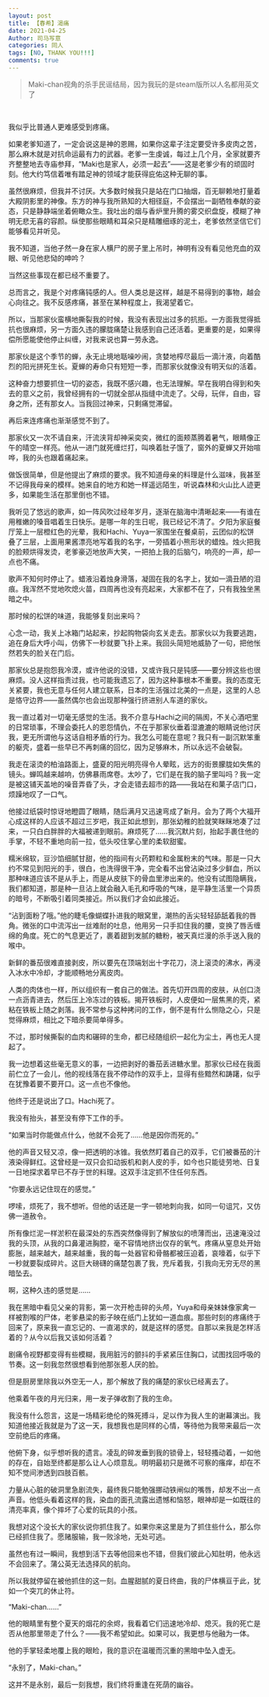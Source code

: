 ```yaml
---
layout: post
title: 【春希】渴痛
date: 2021-04-25
Author: 司马写意
categories: 同人
tags: [NO, THANK YOU!!!]
comments: true
---
```


> Maki-chan视角的杀手民谣结局，因为我玩的是steam版所以人名都用英文了

<br />

我似乎比普通人更难感受到疼痛。

如果老爹知道了，一定会说这是神的恩赐，如果你这辈子注定要受许多皮肉之苦，那么麻木就是对抗命运最有力的武器。老爹一生虔诚，每过上几个月，全家就要齐齐整整地去寺庙参拜，“Maki也是家人，必须一起去”——这是老爹少有的顽固时刻。他大约笃信着唯有踏足神的领域才能获得庇佑这种无聊的事。

虽然很麻烦，但我并不讨厌。大多数时候我只是站在门口抽烟，百无聊赖地打量着大殿阴影里的神像。东方的神与我所熟知的大相径庭，不会摆出一副牺牲奉献的姿态，只是静静端坐着俯瞰众生。我吐出的烟与香炉里升腾的雾交织盘旋，模糊了神明无悲无喜的容颜。纵使那些眼睛和耳朵只是精雕细琢的泥土，老爹依然坚信它们能够看见并听见。

我不知道，当他孑然一身在家人横尸的房子里上吊时，神明有没有看见他充血的双眼、听见他悲恸的呻吟？

当然这些事现在都已经不重要了。

总而言之，我是个对疼痛钝感的人。但人类总是这样，越是不易得到的事物，越会心向往之。我不反感疼痛，甚至在某种程度上，我渴望着它。

所以，当那家伙蛮横地撕裂我的时候，我没有表现出过多的抗拒。一方面我觉得抵抗也很麻烦，另一方面久违的朦胧痛楚让我感到自己还活着。更重要的是，如果得偿所愿能使他停止纠缠，对我来说也算一劳永逸。

那家伙是这个季节的蝉，永无止境地聒噪吵闹，贪婪地榨尽最后一滴汁液，向着酷烈的阳光拼死生长。夏蝉的寿命只有短短一季，而那家伙就像没有明天似的活着。

这种奋力想要抓住一切的姿态，我既不感兴趣，也无法理解。早在我明白得到和失去的意义之前，我曾经拥有的一切就全部从指缝中流走了。父母，玩伴，自由，容身之所，还有那女人。当我回过神来，只剩痛觉滞留。

再后来连疼痛也渐渐感觉不到了。



那家伙又一次不请自来，汗流浃背却神采奕奕，微红的面颊蒸腾着暑气，眼睛像正午的晴空一样亮。他从一进门就死缠烂打，叫唤着肚子饿了，窗外的夏蝉又开始喧哗，我的头也跟着痛起来。

做饭很简单，但是他提出了麻烦的要求。我不知道母亲的料理是什么滋味，我甚至不记得我母亲的模样。她来自的地方和她一样遥远陌生，听说森林和火山比人迹更多，如果能生活在那里倒也不错。

我听见了悠远的歌声，如一阵风吹过经年岁月，逐渐在脑海中清晰起来——有谁在用稚嫩的嗓音唱着生日快乐。是哪一年的生日呢，我已经记不清了。夕阳为家庭餐厅笼上一层橙红色的光晕，我和Hachi、Yuya一家围坐在餐桌前，云团似的松饼叠了三层，上面用果酱漂亮地写着我的名字，一旁插着小熊形状的蜡烛。烛火把我的脸颊烘得发烫，老爹豪迈地放声大笑，一把拍上我的后脑勺，响亮的一声，却一点也不痛。

歌声不知何时停止了。蜡液沿着烛身滑落，凝固在我的名字上，犹如一滴丑陋的泪痕。我浑然不觉地吹熄火苗，四周再也没有亮起来，大家都不在了，只有我独坐黑暗之中。

那时候的松饼的味道，我能够复刻出来吗？

心念一动，我关上冰箱门站起来，抄起购物袋向玄关走去。那家伙以为我要逃跑，追在身后大呼小叫，仿佛下一秒就要飞扑上来。我回头简短地威胁了一句，把他怅然若失的脸关在门后。



那家伙总是抱怨我冷漠，或许他说的没错，又或许我只是钝感——要分辨这些也很麻烦。没人这样指责过我，也可能我遗忘了，因为这种事根本不重要。我的态度无关紧要，我也无意与任何人建立联系，日本的生活强过北美的一点是，这里的人总是恪守边界——虽然偶尔也会出现那种强行挤进别人车道的家伙。

我一直过着对一切毫无感觉的生活。我不介意与Hachi之间的隔阂，不关心酒吧里的日常琐事，不理会委托人的恩怨情仇，不在乎那家伙垂着湿漉漉的眼睛说他讨厌我，更无所谓他与这话自相矛盾的行为。我怎么可能在意呢？我只有一副沉默笨重的躯壳，盛着一些早已不再刺痛的回忆，因为足够麻木，所以永远不会破裂。

我走在滚烫的柏油路面上，盛夏的阳光明亮得令人晕眩，远方的街景朦胧如失焦的镜头。蝉鸣越来越响，仿佛暴雨席卷。太吵了，它们是在我的脑子里叫吗？我一定是被这铺天盖地的噪音弄昏了头，才会走错去超市的路——我站在和菓子店门口，烦躁地叹了一口气。



他接过纸袋时惊讶地瞪圆了眼睛，随后满月又迅速弯成了新月。会为了两个大福开心成这样的人应该不超过三岁吧，我正如此想到，那张幼稚的脸就笑眯眯地凑了过来，一只白白胖胖的大福被递到眼前。麻烦死了……我沉默片刻，抬起手裹住他的手掌，不轻不重地向前一拉，低头咬住掌心里的柔软甜蜜。

糯米绵软，豆沙馅细腻甘甜，他的指间有火药颗粒和金属粉末的气味。那是一只大约不常见到阳光的手，很白，也洗得很干净，完全看不出曾沾染过多少鲜血，所以那种味道应该不是从手上，而是从皮肤下的骨血里渗出来的。他没有试图隐瞒我，我们都知道，那是种一旦沾上就会融入毛孔和呼吸的气味，是平静生活里一个异质的暗号，不断吸引着同类接近。所以我们才会如此接近。

“沾到面粉了哦。”他的睫毛像蝴蝶扑进我的眼窝里，潮热的舌尖轻轻舔舐着我的唇角。微张的口中流泻出一丝难耐的吐息，他用另一只手扣住我的腰，变换了唇舌缠绵的角度。死亡的气息更近了，裹着甜到发腻的糖粉，被天真烂漫的杀手送入我的喉中。



新鲜的番茄很难直接剥皮，所以要先在顶端划出十字花刀，浇上滚烫的沸水，再浸入冰水中冷却，才能顺畅地分离皮肉。

人类的肉体也一样，所以组织有一套自己的做法。首先切开四周的皮肤，从创口浇一点沥青进去，然后压上冷冻过的铁板。揭开铁板时，人皮便如一层焦黑的壳，紧粘在铁板上随之剥落。我不常参与这种拷问的工作，倒不是有什么恻隐之心，只是觉得麻烦，相比之下暗杀要简单得多。

不过，那时候撕裂的血肉和碾碎的生命，都已经随组织一起化为尘土，再也无人提起了。

我一边想着这些毫无意义的事，一边把剥好的番茄丢进糖水里。那家伙已经在我面前伫立了一会儿，他的视线落在我不停动作的双手上，显得有些黯然和踌躇，似乎在犹豫着要不要开口。这一点也不像他。

他终于还是说出了口。Hachi死了。

我没有抬头，甚至没有停下工作的手。

“如果当时你能做点什么，他就不会死了……他是因你而死的。”

他的声音又轻又凉，像一把透明的冰锥。我依然盯着自己的双手，它们被番茄的汁液染得鲜红。这曾经是一双只会扣动扳机和剥人皮的手，如今也只能徒劳地、日复一日地探求着早已不存于世的料理。这双手注定抓不住任何东西。

“你要永远记住现在的感觉。”

啰嗦，烦死了，我不想听。但他的话还是一字一顿地刺向我，如同一句诅咒，又仿佛一道赦令。

所有像烂泥一样淤积在最深处的东西突然像得到了解放似的喷薄而出，迅速淹没过我的头顶，从我的口鼻灌进胸腔，毫不容情地挤出仅存的氧气。疼痛从窒息处开始膨胀，越来越大，越来越重，我的每一处器官和骨骼都被压迫着，哀嚎着，似乎下一秒就要裂成碎片。这巨大磅礴的痛楚包裹了我，充斥着我，引我向无穷无尽的黑暗坠去。

啊，这种久违的感觉是……

我在黑暗中看见父亲的背影，第一次开枪击碎的头颅，Yuya和母亲妹妹像家禽一样被割喉的尸体，老爹悬梁的影子映在纸门上犹如一道血痕。那些时刻的疼痛终于回来了，原来我一直忘记的、一直渴求的，就是这样的感觉。自那以来我是怎样活着的？从今以后我又该如何活着？

剧痛令视野都变得有些模糊，我用脏污的颤抖的手紧紧压住胸口，试图找回呼吸的节奏。这一刻我忽然很想看到他那张惹人厌的脸。

但是厨房里除我以外空无一人，那个解放了我的痛楚的家伙已经离去了。



他乘着午夜的月光归来，用一发子弹收割了我的生命。

我没有什么怨言，这是一场精彩绝伦的殊死搏斗，足以作为我人生的谢幕演出。我知道他接近我就是为了这一天，我想我也是同样的心情，等待他为我带来最后一次空前绝后的疼痛。

他俯下身，似乎想听我的遗言。凌乱的碎发垂到我的锁骨上，轻轻搔动着，一如他的存在，自始至终都是那么让人心烦意乱。明明最初只是微不可察的瘙痒，却在不知不觉间渗透到四肢百骸。

力量从心脏的破洞里急剧流失，最终我只能勉强挪动铁闸似的嘴唇，却发不出一点声音。他低头看着这样的我，染血的面孔流露出遗憾和恼怒，眼神却是一如既往的清亮率真，像个摔坏了心爱的玩具的小孩。

我想对这个没长大的家伙说你抓住我了。如果你来这里是为了抓住些什么，那么你已经抓住我了。愿赌服输，我一败涂地，无处可逃。

虽然也有过一瞬间，我想到活下去等他回来也不错，但我们彼此心知肚明，他永远不会回来了。蒲公英无法选择风的航向。

所以我就停留在被他抓住的这一刻。血腥甜腻的夏日终曲，我的尸体横亘于此，犹如一个突兀的休止符。

“Maki-chan……”

他的眼睛里有整个夏天的烟花的余烬，我看着它们迅速地冷却、熄灭。我的死亡是否从他那里带走了什么？——我不希望如此。如果可以，我更想与他融为一体。

他的手掌轻柔地覆上我的眼睑，我的意识在温暖而沉重的黑暗中坠入虚无。

“永别了，Maki-chan。”

这并不是永别，最后一刻我想，我们终将重逢在死荫的幽谷。